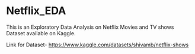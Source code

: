 # Netflix_EDA

This is an Exploratory Data Analysis on Netflix Movies and TV shows Dataset available on Kaggle.

Link for Dataset- https://www.kaggle.com/datasets/shivamb/netflix-shows
